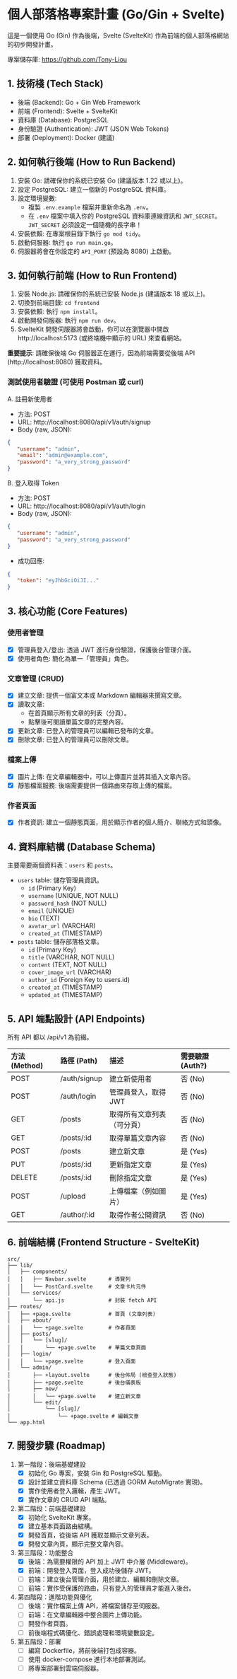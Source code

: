 # 個人部落格專案計畫 (Go/Gin + Svelte)

這是一個使用 Go (Gin) 作為後端，Svelte (SvelteKit) 作為前端的個人部落格網站的初步開發計畫。

專案儲存庫: https://github.com/Tony-Liou

## 1. 技術棧 (Tech Stack)

- 後端 (Backend): Go + Gin Web Framework
- 前端 (Frontend): Svelte + SvelteKit
- 資料庫 (Database): PostgreSQL
- 身份驗證 (Authentication): JWT (JSON Web Tokens)
- 部署 (Deployment): Docker (建議)

## 2. 如何執行後端 (How to Run Backend)

1. 安裝 Go: 請確保你的系統已安裝 Go (建議版本 1.22 或以上)。
2. 設定 PostgreSQL: 建立一個新的 PostgreSQL 資料庫。
3. 設定環境變數:
   - 複製 `.env.example` 檔案并重新命名為 `.env`。
   - 在 `.env` 檔案中填入你的 PostgreSQL 資料庫連線資訊和 `JWT_SECRET`。`JWT_SECRET` 必須設定一個隨機的長字串！
4. 安裝依賴: 在專案根目錄下執行 `go mod tidy`。
5. 啟動伺服器: 執行 `go run main.go`。
6. 伺服器將會在你設定的 `API_PORT` (預設為 8080) 上啟動。

## 3. 如何執行前端 (How to Run Frontend)

1. 安裝 Node.js: 請確保你的系統已安裝 Node.js (建議版本 18 或以上)。
2. 切換到前端目錄: `cd frontend`
3. 安裝依賴: 執行 `npm install`。
4. 啟動開發伺服器: 執行 `npm run dev`。
5. SvelteKit 開發伺服器將會啟動，你可以在瀏覽器中開啟 http://localhost:5173 (或終端機中顯示的 URL) 來查看網站。

**重要提示**: 請確保後端 Go 伺服器正在運行，因為前端需要從後端 API (http://localhost:8080) 獲取資料。

### 測試使用者驗證 (可使用 Postman 或 curl)

A. 註冊新使用者
   - 方法: POST
   - URL: http://localhost:8080/api/v1/auth/signup
   - Body (raw, JSON):
   ```json
   {
      "username": "admin",
      "email": "admin@example.com",
      "password": "a_very_strong_password"
   }
   ```
B. 登入取得 Token
   - 方法: POST
   - URL: http://localhost:8080/api/v1/auth/login
   - Body (raw, JSON):
   ```json
   {
      "username": "admin",
      "password": "a_very_strong_password"
   }
   ```
   - 成功回應:
   ```json
   {
      "token": "eyJhbGciOiJI..."
   }
   ```
## 3. 核心功能 (Core Features)

### 使用者管理

- [x] 管理員登入/登出: 透過 JWT 進行身份驗證，保護後台管理介面。
- [x] 使用者角色: 簡化為單一「管理員」角色。

### 文章管理 (CRUD)

- [x] 建立文章: 提供一個富文本或 Markdown 編輯器來撰寫文章。
- [x] 讀取文章:
  - 在首頁顯示所有文章的列表（分頁）。
  - 點擊後可閱讀單篇文章的完整內容。
- [x] 更新文章: 已登入的管理員可以編輯已發布的文章。
- [x] 刪除文章: 已登入的管理員可以刪除文章。

### 檔案上傳

- [x] 圖片上傳: 在文章編輯器中，可以上傳圖片並將其插入文章內容。
- [x] 靜態檔案服務: 後端需要提供一個路由來存取上傳的檔案。

### 作者頁面

- [x] 作者資訊: 建立一個靜態頁面，用於顯示作者的個人簡介、聯絡方式和頭像。

## 4. 資料庫結構 (Database Schema)

主要需要兩個資料表：`users` 和 `posts`。

- `users` table: 儲存管理員資訊。
   - `id` (Primary Key)
   - `username` (UNIQUE, NOT NULL)
   - `password_hash` (NOT NULL)
   - `email` (UNIQUE)
   - `bio` (TEXT)
   - `avatar_url` (VARCHAR)
   - `created_at` (TIMESTAMP)
- `posts` table: 儲存部落格文章。
   - `id` (Primary Key)
   - `title` (VARCHAR, NOT NULL)
   - `content` (TEXT, NOT NULL)
   - `cover_image_url` (VARCHAR)
   - `author_id` (Foreign Key to users.id)
   - `created_at` (TIMESTAMP)
   - `updated_at` (TIMESTAMP)
   
## 5. API 端點設計 (API Endpoints)

所有 API 都以 /api/v1 為前綴。

| 方法 (Method) | 路徑 (Path)      | 描述                      | 需要驗證 (Auth?) |
| :------------ | :--------------- | :------------------------ | :--------------- |
| POST          | /auth/signup     | 建立新使用者              | 否 (No)          |
| POST          | /auth/login      | 管理員登入，取得 JWT      | 否 (No)          |
| GET           | /posts           | 取得所有文章列表（可分頁） | 否 (No)          |
| GET           | /posts/:id       | 取得單篇文章內容          | 否 (No)          |
| POST          | /posts           | 建立新文章                | 是 (Yes)         |
| PUT           | /posts/:id       | 更新指定文章              | 是 (Yes)         |
| DELETE        | /posts/:id       | 刪除指定文章              | 是 (Yes)         |
| POST          | /upload          | 上傳檔案（例如圖片）      | 是 (Yes)         |
| GET           | /author/:id      | 取得作者公開資訊          | 否 (No)          |

## 6. 前端結構 (Frontend Structure - SvelteKit)

```
src/
├── lib/
│   ├── components/
│   │   ├── Navbar.svelte       # 導覽列
│   │   └── PostCard.svelte     # 文章卡片元件
│   └── services/
│       └── api.js              # 封裝 fetch API
├── routes/
│   ├── +page.svelte            # 首頁 (文章列表)
│   ├── about/
│   │   └── +page.svelte        # 作者頁面
│   ├── posts/
│   │   └── [slug]/
│   │       └── +page.svelte    # 單篇文章頁面
│   ├── login/
│   │   └── +page.svelte        # 登入頁面
│   └── admin/
│       ├── +layout.svelte      # 後台佈局 (檢查登入狀態)
│       ├── +page.svelte        # 後台儀表板
│       ├── new/
│       │   └── +page.svelte    # 建立新文章
│       └── edit/
│           └── [slug]/
│               └── +page.svelte # 編輯文章
└── app.html
```

## 7. 開發步驟 (Roadmap)

1. 第一階段：後端基礎建設
   - [x] 初始化 Go 專案，安裝 Gin 和 PostgreSQL 驅動。
   - [x] 設計並建立資料庫 Schema (已透過 GORM AutoMigrate 實現)。
   - [x] 實作使用者登入邏輯，產生 JWT。
   - [x] 實作文章的 CRUD API 端點。
2. 第二階段：前端基礎建設
   - [x] 初始化 SvelteKit 專案。
   - [x] 建立基本頁面路由結構。
   - [x] 開發首頁，從後端 API 獲取並顯示文章列表。
   - [x] 開發文章內頁，顯示完整文章內容。
3. 第三階段：功能整合
   - [x] 後端：為需要權限的 API 加上 JWT 中介層 (Middleware)。
   - [x] 前端：開發登入頁面，登入成功後儲存 JWT。
   - [ ] 前端：建立後台管理介面，用於建立、編輯和刪除文章。
   - [ ] 前端：實作受保護的路由，只有登入的管理員才能進入後台。
4. 第四階段：進階功能與優化
   - [ ] 後端：實作檔案上傳 API，將檔案儲存至伺服器。
   - [ ] 前端：在文章編輯器中整合圖片上傳功能。
   - [ ] 開發作者頁面。
   - [ ] 前後端程式碼優化、錯誤處理和環境變數設定。
5. 第五階段：部署
   - [ ] 編寫 Dockerfile，將前後端打包成容器。
   - [ ] 使用 docker-compose 進行本地部署測試。
   - [ ] 將專案部署到雲端伺服器。
